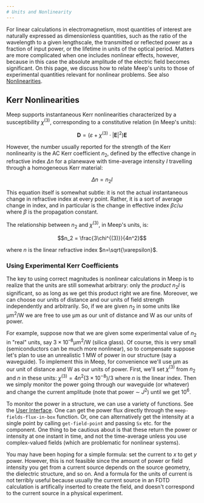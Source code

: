 ```yaml
---
# Units and Nonlinearity
---
```


For linear calculations in electromagnetism, most quantities of interest are naturally expressed as dimensionless quantities, such as the ratio of the wavelength to a given lengthscale, the transmitted or reflected power as a fraction of input power, or the lifetime in units of the optical period. Matters are more complicated when one includes nonlinear effects, however, because in this case the absolute amplitude of the electric field becomes significant. On this page, we discuss how to relate Meep's units to those of experimental quantities relevant for nonlinear problems. See also [Nonlinearities](Materials.md#nonlinearity).

Kerr Nonlinearities
-------------------

Meep supports instantaneous Kerr nonlinearities characterized by a susceptibility $\chi^{(3)}$, corresponding to a constitutive relation (in Meep's units):

$$\mathbf{D} = \left( \varepsilon + \chi^{(3)} \cdot |\mathbf{E}|^2 \right) \mathbf{E}$$

However, the number usually reported for the strength of the Kerr nonlinearity is the AC Kerr coefficient $n_2$, defined by the effective change in refractive index $\Delta n$ for a planewave with time-average intensity $I$ travelling through a homogeneous Kerr material:

$$\Delta n = n_2 I$$

This equation itself is somewhat subtle: it is not the actual instantaneous change in refractive index at every point. Rather, it is a sort of average change in index, and in particular is the change in effective index $\beta c/\omega$ where $\beta$ is the propagation constant.

The relationship between $n_2$ and $\chi^{(3)}$, in Meep's units, is:

$$n_2 = \frac{3\chi^{(3)}}{4n^2}$$

where *n* is the linear refractive index $n=\sqrt{\varepsilon}$.

### Using Experimental Kerr Coefficients

The key to using correct magnitudes is nonlinear calculations in Meep is to realize that the units are still somewhat arbitrary: only the *product* $n_2 I$ is significant, so as long as we get this product right we are fine. Moreover, we can choose our units of distance and our units of field strength independently and arbitrarily. So, if we are given $n_2$ in some units like &#956;m<sup>2</sup>/W we are free to use &#956;m as our unit of distance and W as our units of power.

For example, suppose now that we are given some experimental value of $n_2$ in "real" units, say $3\times10^{–8}$&#956;m<sup>2</sup>/W (silica glass). Of course, this is very small (semiconductors can be much more nonlinear), so to compensate suppose let's plan to use an unrealistic 1 MW of power in our structure (say a waveguide). To implement this in Meep, for convenience we'll use &#956;m as our unit of distance and W as our units of power. First, we'll set $\chi^{(3)}$ from $n_2$ and *n* in these units: $\chi^{(3)} = 4n^2 (3\times 10^{-8})/3$ where *n* is the linear index. Then we simply monitor the power going through our waveguide (or whatever) and change the current amplitude (note that power &#8764; $J^2$) until we get $10^6$.

To monitor the power in a structure, we can use a variety of functions. See the [User Interface](Scheme_User_Interface.md). One can get the power flux directly through the `meep-fields-flux-in-box` function. Or, one can alternatively get the intensity at a single point by calling `get-field-point` and passing `Sx` etc. for the component. One thing to be cautious about is that these return the power or intensity at one instant in time, and not the time-average unless you use complex-valued fields (which are problematic for nonlinear systems).

You may have been hoping for a simple formula: set the current to *x* to get *y* power. However, this is not feasible since the amount of power or field intensity you get from a current source depends on the source geometry, the dielectric structure, and so on. And a formula for the units of current is not terribly useful because usually the current source in an FDTD calculation is artifically inserted to create the field, and doesn't correspond to the current source in a physical experiment.
